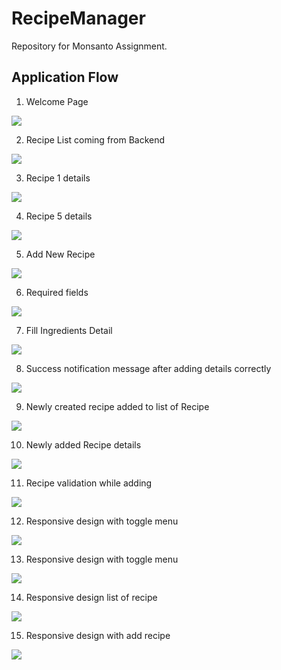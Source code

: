 # RecipeManager
Repository for Monsanto Assignment.

## Application Flow

1. Welcome Page
<img src="images/Picture1.png">

2. Recipe List coming from Backend
<img src="images/Picture2.png">

3. Recipe 1 details
<img src="images/Picture3.png">

4. Recipe 5 details
<img src="images/Picture4.png">

5. Add New Recipe
<img src="images/Picture5.png">

6. Required fields
<img src="images/Picture6.png">

7. Fill Ingredients Detail
<img src="images/Picture7.png">

8. Success notification message after adding details correctly
<img src="images/Picture8.png">

9. Newly created recipe added to list of Recipe
<img src="images/Picture9.png">

10. Newly added Recipe details
<img src="images/Picture10.png">

11. Recipe validation while adding
<img src="images/Picture11.png">

12. Responsive design with toggle menu
<img src="images/Picture12.png">

13. Responsive design with toggle menu
<img src="images/Picture13.png">

14. Responsive design list of recipe 
<img src="images/Picture14.png">

15. Responsive design with add recipe
<img src="images/Picture15.png">
